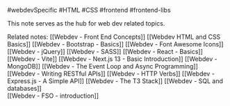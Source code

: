 #webdevSpecific #HTML #CSS #frontend #frontend-libs 

This note serves as the hub for web dev related topics.

Related notes:
	[[Webdev - Front End Concepts]]
	[[Webdev HTML and CSS Basics]]
	[[Webdev - Bootstrap - Basics]]
	[[Webdev - Font Awesome Icons]]
	[[Webdev - jQuery]]
	[[Webdev - SASS]]
	[[Webdev - React - Basics]]
	[[Webdev - Vite]]
	[[Webdev - Next.js 13 - Basic Introduction]]
	[[Webdev - MongoDB]]
	[[Webdev - The Event Loop and Async Programming]]
	[[Webdev - Writing RESTful APIs]]
	[[Webdev - HTTP Verbs]]
	[[Webdev - Express.js - A Simple API]]
	[[Webdev - The T3 Stack]]
	[[Webdev - SQL and databases]]	
	[[Webdev - FSO - introduction]]
	